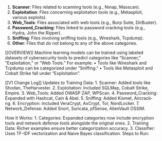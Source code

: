 1. **Scanner**: Files related to scanning tools (e.g., Nmap, Masscan).
2. **Exploitation**: Files concerning exploitation tools (e.g., Metasploit, various exploits).
3. **Web_Tools**: Files associated with web tools (e.g., Burp Suite, DirBuster).
4. **Password_Cracking**: Files linked to password cracking tools (e.g., Hydra, John the Ripper).
5. **Sniffing**: Files involving sniffing tools (e.g., Wireshark, Tcpdump).
6. **Other**: Files that do not belong to any of the above categories.

[[OVERVIEW]]
Machine learning models can be trained using labeled datasets of cybersecurity tools to predict categories like “Scanner,” “Exploitation,” or “Web Tools.” For example:
	•	Tools like Wireshark and Tcpdump can be categorized under “Sniffing.”
	•	Tools like Metasploit and Cobalt Strike fall under “Exploitation”.

[[V1 Change Log]]
 Updates to Training Data:
	1.	Scanner: Added tools like Shodan, TheHarvester.
	2.	Exploitation: Included SQLMap, Cobalt Strike, Empire.
	3.	Web_Tools: Added OWASP ZAP, WPScan.
	4.	Password_Cracking: Expanded with Hashcat, Cain & Abel.
	5.	Sniffing: Added Kismet, Aircrack-ng.
	6.	Encryption: Included VeraCrypt, AxCrypt, Tor, NordLocker.
	7.	Network_Defense: Added Snort, Suricata, pfSense, AlienVault OSSIM.
 
How It Works:
	1.	Categories: Expanded categories now include encryption tools and network defense tools alongside the original ones.
	2.	Training Data: Richer examples ensure better categorization accuracy.
	3.	Classifier: Uses TF-IDF vectorization and Naive Bayes classification.
Steps to Run:

